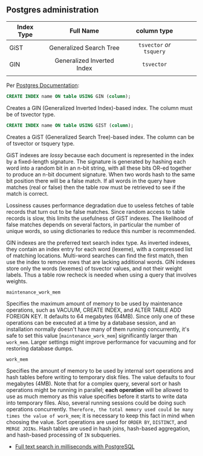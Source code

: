 ## Postgres administration



|  Index Type |  Full Name | column type  |   |   |
|---|:-:|:-:|:-:|:-:|
| GiST  | Generalized Search Tree | `tsvector` _or_ `tsquery` |   |   |
| GIN  | Generalized Inverted Index  | `tsvector`  |   |   |
|   |   |   |   |   |

Per [Postgres Documentation](https://www.postgresql.org/docs/10/textsearch-indexes.html):

```SQL
CREATE INDEX name ON table USING GIN (column);
```
Creates a GIN (Generalized Inverted Index)-based index. The column must be of tsvector type.

```SQL
CREATE INDEX name ON table USING GIST (column);
```
Creates a GiST (Generalized Search Tree)-based index. The column can be of tsvector or tsquery type.

GiST indexes are _lossy_ because each document is represented in the index by a fixed-length signature. The signature is generated by hashing each word into a random bit in an n-bit string, with all these bits OR-ed together to produce an n-bit document signature. When two words hash to the same bit position there will be a false match. If all words in the query have matches (real or false) then the table row must be retrieved to see if the match is correct.

Lossiness causes performance degradation due to useless fetches of table records that turn out to be false matches. Since random access to table records is slow, this limits the usefulness of GiST indexes. The likelihood of false matches depends on several factors, in particular the number of unique words, so using dictionaries to reduce this number is recommended.

GIN indexes are the preferred text search index type. As inverted indexes, they contain an index entry for each word (lexeme), with a compressed list of matching locations. Multi-word searches can find the first match, then use the index to remove rows that are lacking additional words. GIN indexes store only the words (lexemes) of tsvector values, and not their weight labels. Thus a table row recheck is needed when using a query that involves weights.

`maintenance_work_mem`

Specifies the maximum amount of memory to be used by maintenance operations, such as VACUUM, CREATE INDEX, and ALTER TABLE ADD FOREIGN KEY. It defaults to 64 megabytes (64MB). Since only one of these operations can be executed at a time by a database session, and an installation normally doesn't have many of them running concurrently, it's safe to set this value [`maintenance_work_mem`] significantly larger than `work_mem`. Larger settings might improve performance for vacuuming and for restoring database dumps.

`work_mem`

Specifies the amount of memory to be used by internal sort operations and hash tables before writing to temporary disk files. The value defaults to four megabytes (4MB). Note that for a complex query, several sort or hash operations might be running in parallel; **each operation** will be allowed to use as much memory as this value specifies before it starts to write data into temporary files. Also, several running sessions could be doing such operations concurrently. `Therefore, the total memory used could be many times the value of work_mem`; it is necessary to keep this fact in mind when choosing the value. Sort operations are used for `ORDER BY`, `DISTINCT`, and `MERGE JOINs`. Hash tables are used in hash joins, hash-based aggregation, and hash-based processing of `IN` subqueries.

- [Full text search in milliseconds with PostgreSQL](https://blog.lateral.io/2015/05/full-text-search-in-milliseconds-with-postgresql/)
